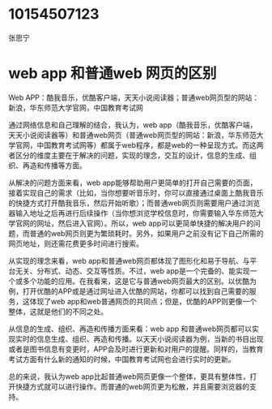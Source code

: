 # 10154507123
张思宁
# web app 和普通web 网页的区别

Web APP：酷我音乐，优酷客户端，天天小说阅读器；普通web网页型的网站：新浪，华东师范大学官网，中国教育考试网

通过网络信息和自己理解的结合，我认为，web app（酷我音乐，优酷客户端，天天小说阅读器等）和普通web网页（普通web网页型的网站：新浪，华东师范大学官网，中国教育考试网等）都属于web程序，都是web的一种呈现方式。而这两者区分的维度主要在于解决的问题，实现的理念，交互的设计，信息的生成、组织、再造和传播等方面。

从解决的问题方面来看，web app能够帮助用户更简单的打开自己需要的页面，接着实现自己的需求（比如，当你想要听音乐时，你可以直接通过桌面上酷我音乐的快捷方式打开酷我音乐，然后开始听歌）；而普通web网页则需要用户通过浏览器输入地址之后再进行后续操作（当你想浏览学校信息时，你需要输入华东师范大学官网的网址，然后进入官网）。所以，web app可以更简单快捷的解决用户的问题，而普通的web网页则更为繁琐耗时。另外，如果用户之前没有记下自己所需的网页地址，则还需花费更多时间进行搜索。

从实现的理念来看，web app和普通web网页都体现了图形化和易于导航、与平台无关、分布式、动态、交互等性质。不过，web app是一个完备的、能实现一个或多个功能的应用。在我看来，这是它与普通web网页最大的区别。以优酷为例，打开优酷的APP或是通过网址进入优酷的网站，你都可以找到自己需要的服务，这体现了web app和web普通网页的共同点；但是，优酷的APP则更像一个整体，这就是他们的不同之处。

从信息的生成、组织、再造和传播方面来看：web app 和普通web网页都可以实现实时的信息生成、组织、再造和传播。以天天小说阅读器为例，当新的书目出现或者是图书信息有变更时，APP会及时进行更新和对用户的提醒。同样的，当教育考试方面有什么新的通知的时候，中国教育考试网也会进行实时的更新。

总的来说，我认为web app比起普通web网页更像一个整体，更具有整体性，打开快捷方式就可以进行操作。而普通的web网页更为松散，并且需要浏览器的支持。

